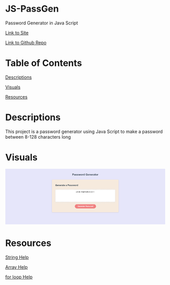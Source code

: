 # JS-PassGen

Password Generator in Java Script

[Link to Site](https://masonmarc.github.io/JS-PassGen/)

[Link to Github Repo](https://github.com/MasonMarc/JS-PassGen)

# Table of Contents

[Descriptions](#descriptions)

[Visuals](#visuals)

[Resources](#resources)

# Descriptions

This project is a password generator using Java Script to make a password between 8-128 characters long

# Visuals

![website image](./assets/Passgensh.png)

# Resources

[String Help](https://developer.mozilla.org/en-US/docs/Web/JavaScript/Reference/Global_Objects/String/split)

[Array Help](https://developer.mozilla.org/en-US/docs/Web/JavaScript/Reference/Global_Objects/Array/toString)

[for loop Help](https://www.w3schools.com/js/js_loop_for.asp)

